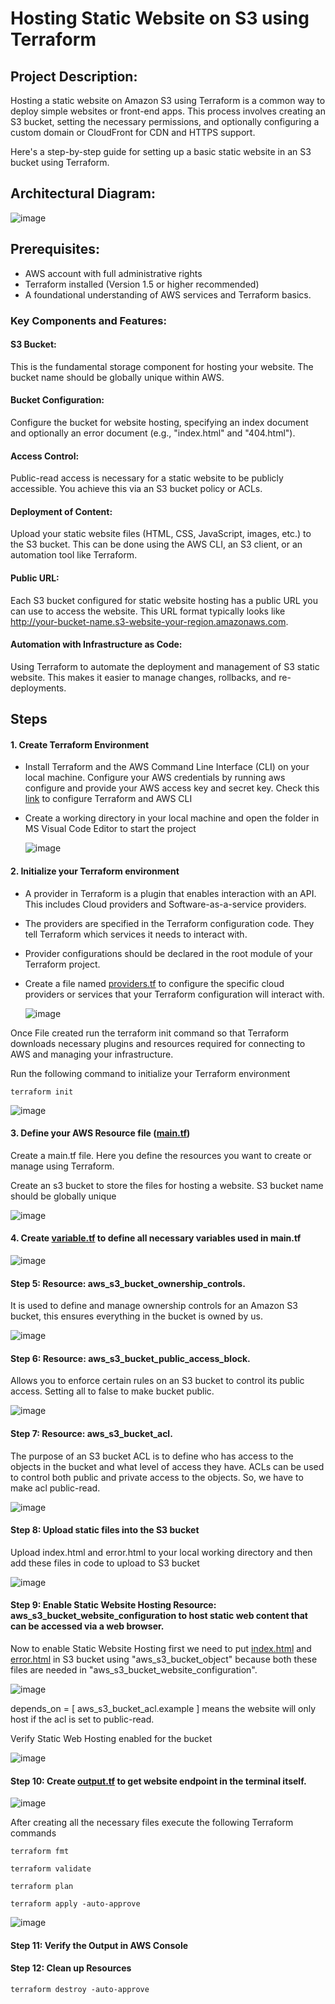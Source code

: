 # Hosting Static Website on S3 using Terraform
## Project Description:

Hosting a static website on Amazon S3 using Terraform is a common way to deploy simple websites or front-end apps. This process involves creating an S3 bucket, setting the necessary permissions, and optionally configuring a custom domain or CloudFront for CDN and HTTPS support. 

Here's a step-by-step guide for setting up a basic static website in an S3 bucket using Terraform.

## Architectural Diagram:
 ![image](https://github.com/aniwardhan/Host-a-static-website-in-S3-using-Terraform/assets/80623694/22b89081-22a7-471b-8706-0996499ce9d3)

## Prerequisites:

*	AWS account with full administrative rights
*	Terraform installed (Version 1.5 or higher recommended)
*	A foundational understanding of AWS services and Terraform basics.

### Key Components and Features:

#### S3 Bucket: 
This is the fundamental storage component for hosting your website. The bucket name should be globally unique within AWS.
#### Bucket Configuration: 
Configure the bucket for website hosting, specifying an index document and optionally an error document (e.g., "index.html" and "404.html").
#### Access Control: 
Public-read access is necessary for a static website to be publicly accessible. You achieve this via an S3 bucket policy or ACLs.
#### Deployment of Content: 
Upload your static website files (HTML, CSS, JavaScript, images, etc.) to the S3 bucket. This can be done using the AWS CLI, an S3 client, or an automation tool like Terraform.
#### Public URL: 
Each S3 bucket configured for static website hosting has a public URL you can use to access the website. This URL format typically looks like http://your-bucket-name.s3-website-your-region.amazonaws.com.
#### Automation with Infrastructure as Code: 
Using Terraform to automate the deployment and management of S3 static website. This makes it easier to manage changes, rollbacks, and re-deployments.

## Steps
#### 1. Create Terraform Environment

- Install Terraform and the AWS Command Line Interface (CLI) on your local machine. Configure your AWS credentials by running aws configure and provide your AWS access key and secret key. Check this [link](https://github.com/aniwardhan/Getting-Started-with-Terraform.git) to configure Terraform and AWS CLI
        
- Create a working directory in your local machine and open the folder in MS Visual Code Editor to start the project
        
  ![image](https://github.com/aniwardhan/Host-a-static-website-in-S3-using-Terraform/assets/80623694/2da1f423-a250-499b-b7b7-bce68ba35fb3)


#### 2. Initialize your Terraform environment

* A provider in Terraform is a plugin that enables interaction with an API. This includes Cloud providers and Software-as-a-service providers. 
* The providers are specified in the Terraform configuration code. They tell Terraform which services it needs to interact with.
* Provider configurations should be declared in the root module of your Terraform project.

* Create a file named [providers.tf](https://github.com/aniwardhan/Host-a-static-website-in-S3-using-Terraform/blob/main/provider.tf) to configure the specific cloud providers or services that your Terraform configuration will interact with.

  ![image](https://github.com/aniwardhan/Host-a-static-website-in-S3-using-Terraform/assets/80623694/e4ff15b4-43a7-4bd8-9140-bb8f4909f98d)

Once File created run the terraform init command so that Terraform downloads necessary plugins and resources required for connecting to AWS and managing your infrastructure.
 
Run the following command to initialize your Terraform environment
```hcl
terraform init
```

  ![image](https://github.com/aniwardhan/Host-a-static-website-in-S3-using-Terraform/assets/80623694/41915893-cbfb-4a70-a4bd-d00926f6edbb)


#### 3. Define your AWS Resource file ([main.tf](https://github.com/aniwardhan/Host-a-static-website-in-S3-using-Terraform/blob/main/main.tf))

Create a main.tf file. Here you define the resources you want to create or manage using Terraform.

Create an s3 bucket to store the files for hosting a website. S3 bucket name should be globally unique

 ![image](https://github.com/aniwardhan/Host-a-static-website-in-S3-using-Terraform/assets/80623694/77590709-4cf7-402d-a638-7acab5ef701c)
 

#### 4. Create [variable.tf](https://github.com/aniwardhan/Host-a-static-website-in-S3-using-Terraform/blob/main/variables.tf) to define all necessary variables used in main.tf 
 
  ![image](https://github.com/aniwardhan/Host-a-static-website-in-S3-using-Terraform/assets/80623694/e4e72eac-986b-431f-920a-4e50d353198f)


#### Step 5: Resource: aws_s3_bucket_ownership_controls.

It is used to define and manage ownership controls for an Amazon S3 bucket, this ensures everything in the bucket is owned by us.

 ![image](https://github.com/aniwardhan/Host-a-static-website-in-S3-using-Terraform/assets/80623694/c5951e44-06d5-42cb-8d88-678f4b526aa2)


#### Step 6: Resource: aws_s3_bucket_public_access_block.

Allows you to enforce certain rules on an S3 bucket to control its public access. Setting all to false to make bucket public.

![image](https://github.com/aniwardhan/Host-a-static-website-in-S3-using-Terraform/assets/80623694/47eac11c-392b-4ac9-84ed-4aa949bb2cda)

 
#### Step 7: Resource: aws_s3_bucket_acl.

The purpose of an S3 bucket ACL is to define who has access to the objects in the bucket and what level of access they have. ACLs can be used to control both public and private access to the objects. So, we have to make acl public-read.

 ![image](https://github.com/aniwardhan/Host-a-static-website-in-S3-using-Terraform/assets/80623694/e07572ef-8ab7-43c9-86dc-ca1027aea7b2)

 
#### Step 8: Upload static files into the S3 bucket

Upload index.html and error.html to your local working directory and then add these files in code to upload to S3 bucket

 ![image](https://github.com/aniwardhan/Host-a-static-website-in-S3-using-Terraform/assets/80623694/821b12a8-54e6-4106-9541-afbb0ef1264e)


#### Step 9: Enable Static Website Hosting Resource: aws_s3_bucket_website_configuration to host static web content that can be accessed via a web browser.

Now to enable Static Website Hosting first we need to put [index.html](https://github.com/aniwardhan/Host-a-static-website-in-S3-using-Terraform/blob/main/index.html) and [error.html](https://github.com/aniwardhan/Host-a-static-website-in-S3-using-Terraform/blob/main/error.html) in S3 bucket using "aws_s3_bucket_object" because both these files are needed in "aws_s3_bucket_website_configuration".

 ![image](https://github.com/aniwardhan/Host-a-static-website-in-S3-using-Terraform/assets/80623694/2fc3f17b-4b5f-48cc-9f3f-300696e3e93e)

depends_on = [ aws_s3_bucket_acl.example ] means the website will only host if the acl is set to public-read.

Verify Static Web Hosting enabled for the bucket

![image](https://github.com/aniwardhan/Host-a-static-website-in-S3-using-Terraform/assets/80623694/2721a316-fd5d-4a61-8fc0-95adc39f36ee)


#### Step 10: Create [output.tf](https://github.com/aniwardhan/Host-a-static-website-in-S3-using-Terraform/blob/main/outputs.tf) to get website endpoint in the terminal itself.
 
 ![image](https://github.com/aniwardhan/Host-a-static-website-in-S3-using-Terraform/assets/80623694/35f540d8-e612-450d-bf6e-3e889f1cca37)

After creating all the necessary files execute the following Terraform commands 

```hcl
terraform fmt

terraform validate

terraform plan

terraform apply -auto-approve
```
 
![image](https://github.com/aniwardhan/Host-a-static-website-in-S3-using-Terraform/assets/80623694/7f0064e8-7bc2-422f-9aa4-c6597c6fd748)

#### Step 11: Verify the Output in AWS Console


 
#### Step 12: Clean up Resources

```hcl
terraform destroy -auto-approve
```
